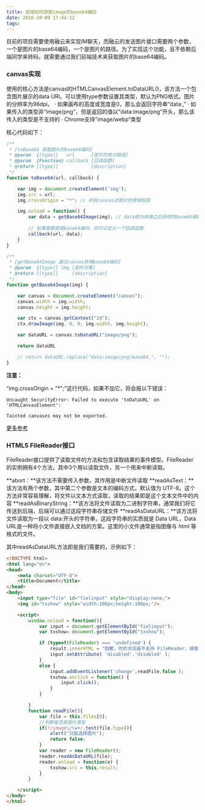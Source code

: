 ```yaml
---
title: 前端如何获取image的base64编码
date: 2016-10-09 17:44:12
tags:
---
```


目前的项目需要使用融云来实现IM聊天，而融云的发送图片接口需要两个参数，一个是图片的base64编码，一个是图片的路径。为了实现这个功能，且不依赖后端同学来转码，就需要通过我们前端技术来获取图片的base64编码。
<!--more-->

### canvas实现

使用的核心方法是canvas的HTMLCanvasElement.toDataURL()，该方法一个包含图片展示的data URI。可以使用type参数设置其类型，默认为PNG格式。图片的分辨率为96dpi。
· 如果画布的高度或宽度是0，那么会返回字符串“data:,”
· 如果传入的类型非“image/png”，但是返回的值以“data:image/png”开头，那么该传入的类型是不支持的
· Chrome支持”image/webp“类型

核心代码如下：
``` js
/**
 * [toBase64 获取图片的base64编码]
 * @param  {[type]}   url      [图片的绝对路径]
 * @param  {Function} callback [回调函数]
 * @return {[type]}            [description]
 */
function toBase64(url, callback) {

    var img = document.createElement('img');
    img.src = url;
    img.crossOrigin = "*"; // 开启canvas对图片的跨域权限

    img.onload = function() {
        var data = getBase64Image(img); // data即为转换之后获得的base64编码
        
        // 如果需要使用base64编码，则可以定义一个回调函数
        callback(url, data);
    }
}

/**
 * [getBase64Image 通过canvas获得base64编码]
 * @param  {[type]} img [图片对象]
 * @return {[type]}     [description]
 */
function getBase64Image(img) {

    var canvas = document.createElement("canvas");
    canvas.width = img.width;
    canvas.height = img.height;

    var ctx = canvas.getContext("2d");
    ctx.drawImage(img, 0, 0, img.width, img.height);

    var dataURL = canvas.toDataURL("image/png");

    return dataURL

    // return dataURL.replace("data:image/png;base64,", "");
}
```

**注意：**

“img.crossOrigin = "*";”这行代码，如果不加它，将会报以下错误：
``` 
Uncaught SecurityError: Failed to execute 'toDataURL' on 'HTMLCanvasElement': 

Tainted canvases may not be exported.
```
[更多参考](https://segmentfault.com/q/1010000002459456)

### HTML5 FileReader接口

FileReader接口提供了读取文件的方法和包含读取结果的事件模型。FileReader的实例拥有4个方法，其中3个用以读取文件，另一个用来中断读取。

**abort：**该方法不需要传入参数，其作用是中断文件读取
**readAsText：**该方法有两个参数，其中第二个参数是文本的编码方式，默认值为 UTF-8。这个方法非常容易理解，将文件以文本方式读取，读取的结果即是这个文本文件中的内容
**readAsBinaryString：**该方法将文件读取为二进制字符串，通常我们将它传送到后端，后端可以通过这段字符串存储文件
**readAsDataURL：**该方法将文件读取为一段以 data:开头的字符串，这段字符串的实质就是 Data URL，Data URL是一种将小文件直接嵌入文档的方案。这里的小文件通常是指图像与 html 等格式的文件。

其中readAsDataURL方法即是我们需要的，示例如下：
``` html
<!DOCTYPE html>
<html lang="en">
<head>
    <meta charset="UTF-8">
    <title>Document</title>
</head>
<body>
    <input type="file" id="fielinput" style="display:none;">
    <img id="txshow" style="width:100px;height:100px;"/>

    <script>
        window.onload = function(){
            var input = document.getElementById("fielinput");
            var txshow= document.getElementById("txshow");

            if (typeof(FileReader) === 'undefined') {
                result.innerHTML = "抱歉，你的浏览器不支持 FileReader，请使用现代浏览器操作！";
                input.setAttribute( 'disabled','disabled' );
            } 
            else {
                input.addEventListener('change',readFile,false );
                txshow.onclick = function() { 
                    input.click();
                }
            }

        }
        function readFile(){
            var file = this.files[0];
            //判断是否是图片类型
            if(!/image\/\w+/.test(file.type)){ 
                alert("只能选择图片");
                return false;
            }
            var reader = new FileReader();
            reader.readAsDataURL(file);
            reader.onload = function(e) {
                txshow.src = this.result;
            }
        }

    </script>
</body>
</html>
```